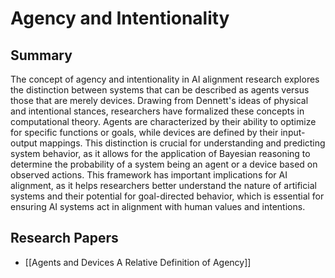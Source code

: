 # Agency and Intentionality

## Summary
 The concept of agency and intentionality in AI alignment research explores the distinction between systems that can be described as agents versus those that are merely devices. Drawing from Dennett's ideas of physical and intentional stances, researchers have formalized these concepts in computational theory. Agents are characterized by their ability to optimize for specific functions or goals, while devices are defined by their input-output mappings. This distinction is crucial for understanding and predicting system behavior, as it allows for the application of Bayesian reasoning to determine the probability of a system being an agent or a device based on observed actions. This framework has important implications for AI alignment, as it helps researchers better understand the nature of artificial systems and their potential for goal-directed behavior, which is essential for ensuring AI systems act in alignment with human values and intentions.
## Research Papers

- [[Agents and Devices A Relative Definition of Agency]]
